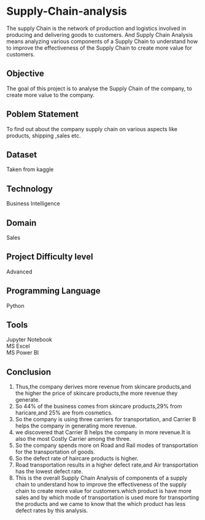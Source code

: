 # Supply-Chain-analysis
The supply Chain is the network of production and logistics involved in producing and delivering goods to customers. And Supply Chain Analysis means analyzing various components of a Supply Chain to understand how to improve the effectiveness of the Supply Chain to create more value for customers.


## Objective  
The goal of this project is to analyse the Supply Chain of the company, to create more value to the company.

## Poblem Statement 
To find out about the company supply chain on various aspects like products, shipping ,sales etc.

## Dataset 

Taken from kaggle 

## Technology 

Business Intelligence

## Domain 

Sales 

## Project Difficulty level 

Advanced

## Programming Language 

Python

## Tools 

Jupyter Notebook  
MS Excel  
MS Power BI

## Conclusion 

1) Thus,the company derives more revenue from skincare products,and the higher the price of skincare products,the more revenue they generate.
2) So 44% of the business comes from skincare products,29% from haricare,and 25% are from cosmetics.
3) So the company is using three carriers for transportation, and Carrier B helps the company in generating more revenue.
4) we discovered that Carrier B helps the company in more revenue.It is also the most Costly Carrier among the three.
5) So the company spends more on Road and Rail modes of transportation for the transportation of goods.
6) So the defect rate of haircare products is higher.
7) Road transportation results in a higher defect rate,and Air transportation has the lowest defect rate.
8) This is the overall Supply Chain Analysis of components of a supply chain to understand how to improve the effectiveness of the supply chain to create more value for customers.which product is have more sales and by which mode of transportation is used more for transporting the products and we came to know that the which product has less defect rates by this analysis.


